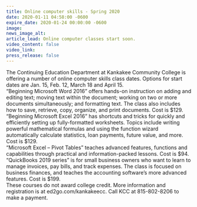 ```yaml
---
title: Online computer skills - Spring 2020
date: 2020-01-11 04:58:00 -0600
expire_date: 2020-01-24 00:00:00 -0600
image:
news_image_alt:
article_lead: Online computer classes start soon.
video_content: false
video_link:
press_release: false
---
```


The Continuing Education Department at Kankakee Community College is offering a number of online computer skills class dates. Options for start dates are Jan. 15, Feb. 12, March 18 and April 15.<br>“Beginning Microsoft Word 2016” offers hands-on instruction on adding and editing text; moving text within the document; working on two or more documents simultaneously; and formatting text. The class also includes how to save, retrieve, copy, organize, and print documents. Cost is $129.<br>“Beginning Microsoft Excel 2016” has shortcuts and tricks for quickly and efficiently setting up fully-formatted worksheets. Topics include writing powerful mathematical formulas and using the function wizard automatically calculate statistics, loan payments, future value, and more. Cost is $129.<br>“Microsoft Excel – Pivot Tables” teaches advanced features, functions and capabilities through practical and information-packed lessons. Cost is $94.<br>“QuickBooks 2019 series” is for small business owners who want to learn to manage invoices, pay bills, and track expenses. The class is focused on business finances, and teaches the accounting software’s more advanced features. Cost is $199.<br>These courses do not award college credit. More information and registration is at ed2go.com/kankakeecc. Call KCC at 815-802-8206 to make a payment.<br>&nbsp;